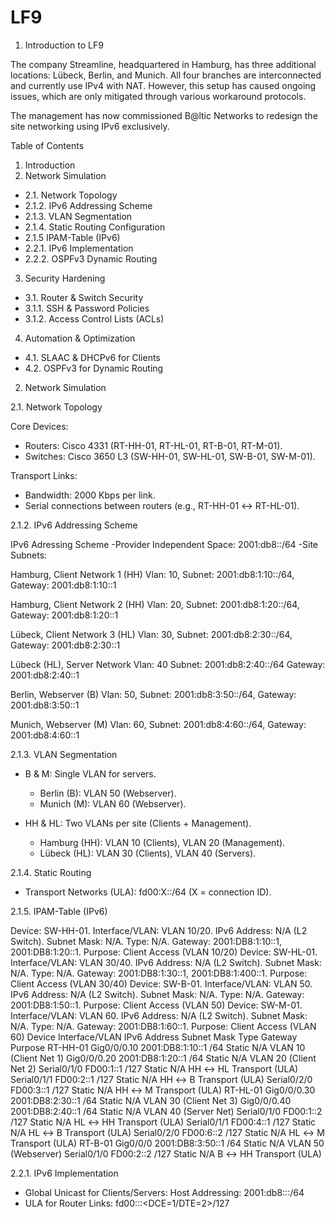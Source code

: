 # LF9
1. Introduction to LF9

The company Streamline, headquartered in Hamburg, has three additional locations: Lübeck, Berlin, and Munich. All four branches are interconnected and currently use IPv4 with NAT. However, this setup has caused ongoing issues, which are only mitigated through various workaround protocols.

The management has now commissioned B\@ltic Networks to redesign the site networking using IPv6 exclusively.

Table of Contents
1. Introduction
2. Network Simulation
  - 2.1. Network Topology
  - 2.1.2. IPv6 Addressing Scheme
  - 2.1.3. VLAN Segmentation
  - 2.1.4. Static Routing Configuration
  - 2.1.5 IPAM-Table (IPv6)
  - 2.2.1. IPv6 Implementation
  - 2.2.2. OSPFv3 Dynamic Routing
3. Security Hardening
 - 3.1. Router & Switch Security
 - 3.1.1. SSH & Password Policies
 - 3.1.2. Access Control Lists (ACLs)
4. Automation & Optimization
 - 4.1. SLAAC & DHCPv6 for Clients
 - 4.2. OSPFv3 for Dynamic Routing





2. Network Simulation

2.1. Network Topology

Core Devices:
  - Routers: Cisco 4331 (RT-HH-01, RT-HL-01, RT-B-01, RT-M-01).
  - Switches: Cisco 3650 L3 (SW-HH-01, SW-HL-01, SW-B-01, SW-M-01).

Transport Links:
  - Bandwidth: 2000 Kbps per link.
  - Serial connections between routers (e.g., RT-HH-01 ↔ RT-HL-01).
  
2.1.2. IPv6 Addressing Scheme

IPv6 Adressing Scheme
-Provider Independent Space: 2001:db8::/64
-Site Subnets:

Hamburg, Client Network 1
(HH)
Vlan: 10,
Subnet: 2001:db8:1:10::/64,
Gateway: 2001:db8:1:10::1

Hamburg, Client Network 2
(HH)
Vlan: 20,
Subnet: 2001:db8:1:20::/64,
Gateway: 2001:db8:1:20::1

Lübeck, Client Network 3
(HL)
Vlan: 30,
Subnet: 2001:db8:2:30::/64,
Gateway: 2001:db8:2:30::1

Lübeck (HL), Server Network
Vlan: 40
Subnet: 2001:db8:2:40::/64 
Gateway: 2001:db8:2:40::1

Berlin, Webserver
(B)
Vlan: 50,
Subnet: 2001:db8:3:50::/64, 
Gateway: 2001:db8:3:50::1

Munich, Webserver
(M)
Vlan: 60,
Subnet: 2001:db8:4:60::/64,
Gateway: 2001:db8:4:60::1

2.1.3. VLAN Segmentation

- B & M: Single VLAN for servers.

  - Berlin (B): VLAN 50 (Webserver).
  - Munich (M): VLAN 60 (Webserver).

- HH & HL: Two VLANs per site (Clients + Management).

  - Hamburg (HH): VLAN 10 (Clients), VLAN 20 (Management).
  - Lübeck (HL): VLAN 30 (Clients), VLAN 40 (Servers).


2.1.4. Static Routing

- Transport Networks (ULA): fd00:X::/64 (X = connection ID).

2.1.5. IPAM-Table (IPv6)

Device: SW-HH-01. Interface/VLAN: VLAN 10/20. IPv6 Address: N/A (L2 Switch). Subnet Mask: N/A. Type: N/A. Gateway: 2001:DB8:1:10::1, 2001:DB8:1:20::1. Purpose: Client Access (VLAN 10/20)
Device: SW-HL-01. Interface/VLAN: VLAN 30/40. IPv6 Address: N/A (L2 Switch). Subnet Mask: N/A. Type: N/A. Gateway: 2001:DB8:1:30::1, 2001:DB8:1:400::1. Purpose: Client Access (VLAN 30/40)
Device: SW-B-01. Interface/VLAN: VLAN 50. IPv6 Address: N/A (L2 Switch). Subnet Mask: N/A. Type: N/A. Gateway: 2001:DB8:1:50::1. Purpose: Client Access (VLAN 50)
Device: SW-M-01. Interface/VLAN: VLAN 60. IPv6 Address: N/A (L2 Switch). Subnet Mask: N/A. Type: N/A. Gateway: 2001:DB8:1:60::1. Purpose: Client Access (VLAN 60)
Device Interface/VLAN IPv6 Address Subnet Mask Type Gateway Purpose
RT-HH-01 Gig0/0/0.10 2001:DB8:1:10::1 /64 Static N/A VLAN 10 (Client Net 1)
Gig0/0/0.20 2001:DB8:1:20::1 /64 Static N/A VLAN 20 (Client Net 2)
Serial0/1/0 FD00:1::1 /127 Static N/A HH ↔ HL Transport (ULA)
Serial0/1/1 FD00:2::1 /127 Static N/A HH ↔ B Transport (ULA)
Serial0/2/0 FD00:3::1 /127 Static N/A HH ↔ M Transport (ULA)
RT-HL-01 Gig0/0/0.30 2001:DB8:2:30::1 /64 Static N/A VLAN 30 (Client Net 3)
Gig0/0/0.40 2001:DB8:2:40::1 /64 Static N/A VLAN 40 (Server Net)
Serial0/1/0 FD00:1::2 /127 Static N/A HL ↔ HH Transport (ULA)
Serial0/1/1 FD00:4::1 /127 Static N/A HL ↔ B Transport (ULA)
Serial0/2/0 FD00:6::2 /127 Static N/A HL ↔ M Transport (ULA)
RT-B-01 Gig0/0/0 2001:DB8:3:50::1 /64 Static N/A VLAN 50 (Webserver)
Serial0/1/0 FD00:2::2 /127 Static N/A B ↔ HH Transport (ULA)




2.2.1. IPv6 Implementation

- Global Unicast for Clients/Servers:
Host Addressing: 2001:db8:<Site>:<VLAN>:<MAC-based-ID>/64
- ULA for Router Links:
fd00:<Link-ID>::<DCE=1/DTE=2>/127

